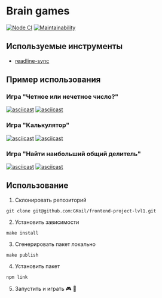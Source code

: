 # Brain games
[![Node CI](https://github.com/GKoil/frontend-project-lvl1/workflows/Node.js%20CI/badge.svg)](https://github.com/GKoil/frontend-project-lvl1/actions)
[![Maintainability](https://api.codeclimate.com/v1/badges/b558c2eec16d58ccda39/maintainability)](https://codeclimate.com/github/GKoil/frontend-project-lvl1/maintainability)


## Используемые инструменты
- [readline-sync](https://github.com/anseki/readline-sync)
## Пример использования
### Игра "Четное или нечетное число?"
[![asciicast](https://asciinema.org/a/9HG67tCgVcP3NCXLPki2U9o6N.svg)](https://asciinema.org/a/9HG67tCgVcP3NCXLPki2U9o6N)
[![asciicast](https://asciinema.org/a/g2rcShQzhLn5HIebRSp74Llgv.svg)](https://asciinema.org/a/g2rcShQzhLn5HIebRSp74Llgv)
### Игра "Калькулятор"
[![asciicast](https://asciinema.org/a/C9E2YtIFVcBYU49XhL0dmZdJ3.svg)](https://asciinema.org/a/C9E2YtIFVcBYU49XhL0dmZdJ3)
[![asciicast](https://asciinema.org/a/0Io8BGChMo60ASzc23xLJ91Rx.svg)](https://asciinema.org/a/0Io8BGChMo60ASzc23xLJ91Rx)
### Игра "Найти наибольший общий делитель"
[![asciicast](https://asciinema.org/a/r0JKdLxc7eHrrjjF7HSI7JwrN.svg)](https://asciinema.org/a/r0JKdLxc7eHrrjjF7HSI7JwrN)
[![asciicast](https://asciinema.org/a/I4yhO6sPJ8QPYGyMKN38Bk24P.svg)](https://asciinema.org/a/I4yhO6sPJ8QPYGyMKN38Bk24P)
## Использование
1. Склонировать репозиторий
```
git clone git@github.com:GKoil/frontend-project-lvl1.git
```
2. Установить зависимости
```
make install
```
3. Сгенерировать пакет локально
```
make publish
```
4. Установить пакет
```
npm link
```
5. Запустить и играть 🎮 🎲
